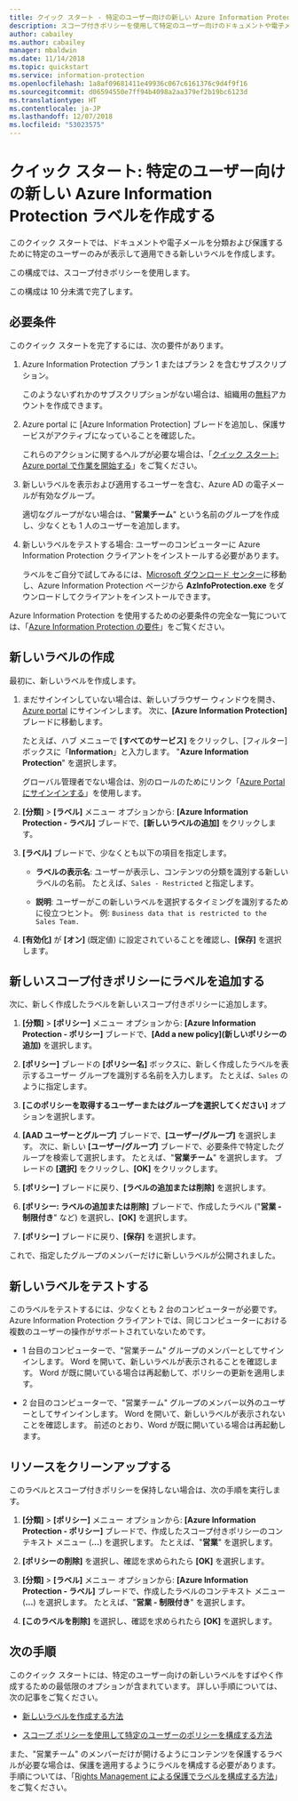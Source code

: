 ```yaml
---
title: クイック スタート - 特定のユーザー向けの新しい Azure Information Protection ラベルを作成する - AIP
description: スコープ付きポリシーを使用して特定のユーザー向けのドキュメントや電子メールを分類する新しいラベルを作成および構成します。
author: cabailey
ms.author: cabailey
manager: mbaldwin
ms.date: 11/14/2018
ms.topic: quickstart
ms.service: information-protection
ms.openlocfilehash: 1a8af09681411e49936c067c6161376c9d4f9f16
ms.sourcegitcommit: d06594550e7ff94b4098a2aa379ef2b19bc6123d
ms.translationtype: HT
ms.contentlocale: ja-JP
ms.lasthandoff: 12/07/2018
ms.locfileid: "53023575"
---
```

# <a name="quickstart-create-a-new-azure-information-protection-label-for-specific-users"></a>クイック スタート: 特定のユーザー向けの新しい Azure Information Protection ラベルを作成する

このクイック スタートでは、ドキュメントや電子メールを分類および保護するために特定のユーザーのみが表示して適用できる新しいラベルを作成します。

この構成では、スコープ付きポリシーを使用します。

この構成は 10 分未満で完了します。

## <a name="prerequisites"></a>必要条件

このクイック スタートを完了するには、次の要件があります。

1. Azure Information Protection プラン 1 またはプラン 2 を含むサブスクリプション。
    
    このようないずれかのサブスクリプションがない場合は、組織用の[無料](https://portal.office.com/Signup/Signup.aspx?OfferId=87dd2714-d452-48a0-a809-d2f58c4f68b7)アカウントを作成できます。

2. Azure portal に [Azure Information Protection] ブレードを追加し、保護サービスがアクティブになっていることを確認した。

    これらのアクションに関するヘルプが必要な場合は、「[クイック スタート: Azure portal で作業を開始する](quickstart-viewpolicy.md)」をご覧ください。

3. 新しいラベルを表示および適用するユーザーを含む、Azure AD の電子メールが有効なグループ。
    
    適切なグループがない場合は、"**営業チーム**" という名前のグループを作成し、少なくとも 1 人のユーザーを追加します。

4. 新しいラベルをテストする場合: ユーザーのコンピューターに Azure Information Protection クライアントをインストールする必要があります。 
    
    ラベルをご自分で試してみるには、[Microsoft ダウンロード センター](https://www.microsoft.com/en-us/download/details.aspx?id=53018)に移動し、Azure Information Protection ページから **AzInfoProtection.exe** をダウンロードしてクライアントをインストールできます。

Azure Information Protection を使用するための必要条件の完全な一覧については、「[Azure Information Protection の要件](requirements.md)」をご覧ください。
    
## <a name="create-a-new-label"></a>新しいラベルの作成

最初に、新しいラベルを作成します。

1. まだサインインしていない場合は、新しいブラウザー ウィンドウを開き、[Azure portal](configure-policy.md#signing-in-to-the-azure-portal) にサインインします。 次に、**[Azure Information Protection]** ブレードに移動します。
    
    たとえば、ハブ メニューで **[すべてのサービス]** をクリックし、[フィルター] ボックスに「**Information**」と入力します。 "**Azure Information Protection**" を選択します。
    
    グローバル管理者でない場合は、別のロールのためにリンク「[Azure Portal にサインインする](configure-policy.md#signing-in-to-the-azure-portal)」を使用します。

2. **[分類]** > **[ラベル]** メニュー オプションから: **[Azure Information Protection - ラベル]** ブレードで、**[新しいラベルの追加]** をクリックします。

3. **[ラベル]** ブレードで、少なくとも以下の項目を指定します。
    
    - **ラベルの表示名**: ユーザーが表示し、コンテンツの分類を識別する新しいラベルの名前。 たとえば、`Sales - Restricted` と指定します。
    
    - **説明**: ユーザーがこの新しいラベルを選択するタイミングを識別するために役立つヒント。 例: `Business data that is restricted to the Sales Team.`

4. **[有効化]** が **[オン]** (既定値) に設定されていることを確認し、**[保存]** を選択します。

## <a name="add-the-label-to-a-new-scoped-policy"></a>新しいスコープ付きポリシーにラベルを追加する

次に、新しく作成したラベルを新しいスコープ付きポリシーに追加します。

1. **[分類]** > **[ポリシー]** メニュー オプションから: **[Azure Information Protection - ポリシー]** ブレードで、**[Add a new policy]\(新しいポリシーの追加\)** を選択します。 

2. **[ポリシー]** ブレードの **[ポリシー名]** ボックスに、新しく作成したラベルを表示するユーザー グループを識別する名前を入力します。 たとえば、`Sales` のように指定します。

3. **[このポリシーを取得するユーザーまたはグループを選択してください]** オプションを選択します。

4. **[AAD ユーザーとグループ]** ブレードで、**[ユーザー/グループ]** を選択します。 次に、新しい **[ユーザー/グループ]** ブレードで、必要条件で特定したグループを検索して選択します。 たとえば、"**営業チーム**" を選択します。 ブレードの **[選択]** をクリックし、**[OK]** をクリックします。

5. **[ポリシー]** ブレードに戻り、**[ラベルの追加または削除]** を選択します。

6. **[ポリシー: ラベルの追加または削除]** ブレードで、作成したラベル ("**営業 - 制限付き**" など) を選択し、**[OK]** を選択します。

7. **[ポリシー]** ブレードに戻り、**[保存]** を選択します。 

これで、指定したグループのメンバーだけに新しいラベルが公開されました。 

## <a name="test-your-new-label"></a>新しいラベルをテストする

このラベルをテストするには、少なくとも 2 台のコンピューターが必要です。Azure Information Protection クライアントでは、同じコンピューターにおける複数のユーザーの操作がサポートされていないためです。

 - 1 台目のコンピューターで、"営業チーム" グループのメンバーとしてサインインします。 Word を開いて、新しいラベルが表示されることを確認します。 Word が既に開いている場合は再起動して、ポリシーの更新を適用します。

- 2 台目のコンピューターで、"営業チーム" グループのメンバー以外のユーザーとしてサインインします。 Word を開いて、新しいラベルが表示されないことを確認します。 前述のとおり、Word が既に開いている場合は再起動します。

## <a name="clean-up-resources"></a>リソースをクリーンアップする

このラベルとスコープ付きポリシーを保持しない場合は、次の手順を実行します。

1. **[分類]** > **[ポリシー]** メニュー オプションから: **[Azure Information Protection - ポリシー]** ブレードで、作成したスコープ付きポリシーのコンテキスト メニュー (**...**) を選択します。 たとえば、"**営業**" を選択します。

2. **[ポリシーの削除]** を選択し、確認を求められたら **[OK]** を選択します。

3. **[分類]** > **[ラベル]** メニュー オプションから: **[Azure Information Protection - ラベル]** ブレードで、作成したラベルのコンテキスト メニュー (**...**) を選択します。  たとえば、"**営業 - 制限付き**" を選択します。

4.  **[このラベルを削除]** を選択し、確認を求められたら **[OK]** を選択します。


## <a name="next-steps"></a>次の手順

このクイック スタートには、特定のユーザー向けの新しいラベルをすばやく作成するための最低限のオプションが含まれています。 詳しい手順については、次の記事をご覧ください。

- [新しいラベルを作成する方法](configure-policy-new-label.md)

- [スコープ ポリシーを使用して特定のユーザーのポリシーを構成する方法](configure-policy-scope.md)

また、"営業チーム" のメンバーだけが開けるようにコンテンツを保護するラベルが必要な場合は、保護を適用するようにラベルを構成する必要があります。 手順については、「[Rights Management による保護でラベルを構成する方法](configure-policy-protection.md)」をご覧ください。

